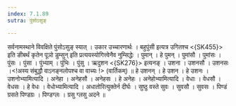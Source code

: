 ```yaml
---
index: 7.1.89
sutra: पुंसोऽसुङ्

---
```

 सर्वनामस्थाने विवक्षिते पुंसोऽसुङ् स्यात् । उकार उच्चारणार्थः । बहुपुंसी इत्यत्र उगितश्च <{SK455}> इति ङीबर्थं कृतेन पूञो डुम्सुन् इति प्रत्ययस्योगित्त्वेनैव नुम्सिद्धेः । पुमान् । हे पुमन् । पुमांसौ । पुमांसः । पुंसः । पुंसा । पुंभ्याम् । पुंभिः । पुंसु । ऋदुशन <{SK276}> इत्यनङ् । उशना । उशनसौ । उशनसः ।<!अस्य संबुद्धौ वाऽनङ्नलोपश्च वा वाच्यः !> (वार्तिकम्) ॥ हे उशनन् । हे उशन । हे उशनः । उशनोभ्यामित्यादि । अनेहा । अनेहसौ । अनेहसः । हे अनेहः । अनेहोभ्यामित्यादि । वेधाः । वेधसौ । वेधसः । हे वेधः । वेधोभ्यामित्यादि । अधातोरित्युक्तेर्न दीर्घः । सुष्ठु वस्ते सुवः । सुवसौ । सुवसः । पिण्डं ग्रसते पिण्डग्रः । पिण्डग्लः । ग्रसु ग्लसु अदने ॥ 